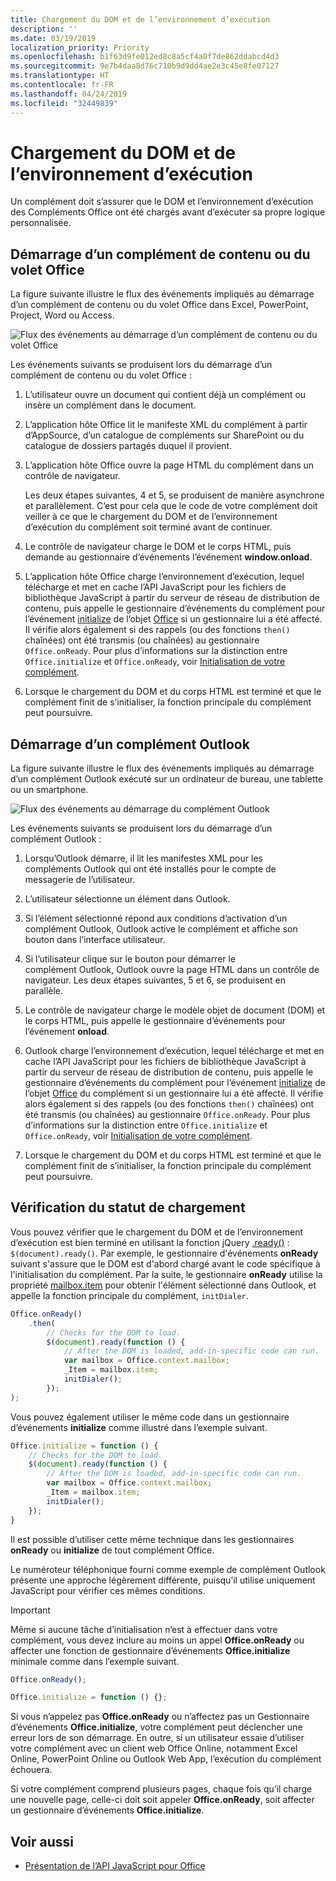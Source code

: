 ```yaml
---
title: Chargement du DOM et de l’environnement d’exécution
description: ''
ms.date: 03/19/2019
localization_priority: Priority
ms.openlocfilehash: b1f63d9fe012ed8c8a5cf4a0f7de862ddabcd4d3
ms.sourcegitcommit: 9e7b4daa8d76c710b9d9dd4ae2e3c45e8fe07127
ms.translationtype: HT
ms.contentlocale: fr-FR
ms.lasthandoff: 04/24/2019
ms.locfileid: "32449839"
---
```

# <a name="loading-the-dom-and-runtime-environment"></a>Chargement du DOM et de l’environnement d’exécution

Un complément doit s’assurer que le DOM et l’environnement d’exécution des Compléments Office ont été chargés avant d’exécuter sa propre logique personnalisée. 

## <a name="startup-of-a-content-or-task-pane-add-in"></a>Démarrage d’un complément de contenu ou du volet Office

La figure suivante illustre le flux des événements impliqués au démarrage d’un complément de contenu ou du volet Office dans Excel, PowerPoint, Project, Word ou Access.

![Flux des événements au démarrage d’un complément de contenu ou du volet Office](../images/office15-app-sdk-loading-dom-agave-runtime.png)

Les événements suivants se produisent lors du démarrage d’un complément de contenu ou du volet Office :

1. L’utilisateur ouvre un document qui contient déjà un complément ou insère un complément dans le document.

2. L’application hôte Office lit le manifeste XML du complément à partir d’AppSource, d’un catalogue de compléments sur SharePoint ou du catalogue de dossiers partagés duquel il provient.

3. L’application hôte Office ouvre la page HTML du complément dans un contrôle de navigateur.

    Les deux étapes suivantes, 4 et 5, se produisent de manière asynchrone et parallèlement. C’est pour cela que le code de votre complément doit veiller à ce que le chargement du DOM et de l’environnement d’exécution du complément soit terminé avant de continuer.

4. Le contrôle de navigateur charge le DOM et le corps HTML, puis demande au gestionnaire d’événements l’événement  **window.onload**.

5. L’application hôte Office charge l’environnement d’exécution, lequel télécharge et met en cache l’API JavaScript pour les fichiers de bibliothèque JavaScript à partir du serveur de réseau de distribution de contenu, puis appelle le gestionnaire d’événements du complément pour l’événement [initialize](/javascript/api/office#office-initialize) de l’objet [Office](/javascript/api/office) si un gestionnaire lui a été affecté. Il vérifie alors également si des rappels (ou des fonctions `then()` chaînées) ont été transmis (ou chaînées) au gestionnaire `Office.onReady`. Pour plus d’informations sur la distinction entre `Office.initialize` et `Office.onReady`, voir [Initialisation de votre complément](/office/dev/add-ins/develop/understanding-the-javascript-api-for-office#initializing-your-add-in).

6. Lorsque le chargement du DOM et du corps HTML est terminé et que le complément finit de s’initialiser, la fonction principale du complément peut poursuivre.


## <a name="startup-of-an-outlook-add-in"></a>Démarrage d’un complément Outlook

La figure suivante illustre le flux des événements impliqués au démarrage d’un complément Outlook exécuté sur un ordinateur de bureau, une tablette ou un smartphone.

![Flux des événements au démarrage du complément Outlook](../images/outlook15-loading-dom-agave-runtime.png)

Les événements suivants se produisent lors du démarrage d’un complément Outlook :

1. Lorsqu’Outlook démarre, il lit les manifestes XML pour les compléments Outlook qui ont été installés pour le compte de messagerie de l’utilisateur.

2. L’utilisateur sélectionne un élément dans Outlook.

3. Si l’élément sélectionné répond aux conditions d’activation d’un complément Outlook, Outlook active le complément et affiche son bouton dans l’interface utilisateur.

4. Si l’utilisateur clique sur le bouton pour démarrer le complément Outlook, Outlook ouvre la page HTML dans un contrôle de navigateur. Les deux étapes suivantes, 5 et 6, se produisent en parallèle.

5. Le contrôle de navigateur charge le modèle objet de document (DOM) et le corps HTML, puis appelle le gestionnaire d’événements pour l’événement  **onload**.

6. Outlook charge l’environnement d’exécution, lequel télécharge et met en cache l’API JavaScript pour les fichiers de bibliothèque JavaScript à partir du serveur de réseau de distribution de contenu, puis appelle le gestionnaire d’événements du complément pour l’événement [initialize](/javascript/api/office#office-initialize) de l’objet [Office](/javascript/api/office) du complément si un gestionnaire lui a été affecté. Il vérifie alors également si des rappels (ou des fonctions `then()` chaînées) ont été transmis (ou chaînées) au gestionnaire `Office.onReady`. Pour plus d’informations sur la distinction entre `Office.initialize` et `Office.onReady`, voir [Initialisation de votre complément](/office/dev/add-ins/develop/understanding-the-javascript-api-for-office#initializing-your-add-in).

7. Lorsque le chargement du DOM et du corps HTML est terminé et que le complément finit de s’initialiser, la fonction principale du complément peut poursuivre.


## <a name="checking-the-load-status"></a>Vérification du statut de chargement

Vous pouvez vérifier que le chargement du DOM et de l’environnement d’exécution est bien terminé en utilisant la fonction jQuery [.ready()](https://api.jquery.com/ready/) : `$(document).ready()`. Par exemple, le gestionnaire d'événements **onReady** suivant s'assure que le DOM est d'abord chargé avant le code spécifique à l'initialisation du complément. Par la suite, le gestionnaire **onReady** utilise la propriété [mailbox.item](/javascript/api/outlook/office.mailbox) pour obtenir l'élément sélectionné dans Outlook, et appelle la fonction principale du complément, `initDialer`.

```js
Office.onReady()
    .then(
        // Checks for the DOM to load.
        $(document).ready(function () {
            // After the DOM is loaded, add-in-specific code can run.
            var mailbox = Office.context.mailbox;
            _Item = mailbox.item;
            initDialer();
        });
);
```

Vous pouvez également utiliser le même code dans un gestionnaire d’événements **initialize** comme illustré dans l’exemple suivant.

```js
Office.initialize = function () {
    // Checks for the DOM to load.
    $(document).ready(function () {
        // After the DOM is loaded, add-in-specific code can run.
        var mailbox = Office.context.mailbox;
        _Item = mailbox.item;
        initDialer();
    });
}
```

Il est possible d’utiliser cette même technique dans les gestionnaires **onReady** ou **initialize** de tout complément Office.

Le numéroteur téléphonique fourni comme exemple de complément Outlook présente une approche légèrement différente, puisqu’il utilise uniquement JavaScript pour vérifier ces mêmes conditions. 

> [!IMPORTANT]
> Même si aucune tâche d’initialisation n’est à effectuer dans votre complément, vous devez inclure au moins un appel **Office.onReady** ou affecter une fonction de gestionnaire d’événements **Office.initialize** minimale comme dans l’exemple suivant.
>
>```js
>Office.onReady();
>```
>
>```js
>Office.initialize = function () {};
>```
>
> Si vous n’appelez pas **Office.onReady** ou n’affectez pas un Gestionnaire d’événements **Office.initialize**, votre complément peut déclencher une erreur lors de son démarrage. En outre, si un utilisateur essaie d’utiliser votre complément avec un client web Office Online, notamment Excel Online, PowerPoint Online ou Outlook Web App, l’exécution du complément échouera.
>
> Si votre complément comprend plusieurs pages, chaque fois qu’il charge une nouvelle page, celle-ci doit soit appeler **Office.onReady**, soit affecter un gestionnaire d’événements **Office.initialize**.

## <a name="see-also"></a>Voir aussi

- [Présentation de l’API JavaScript pour Office](understanding-the-javascript-api-for-office.md)
